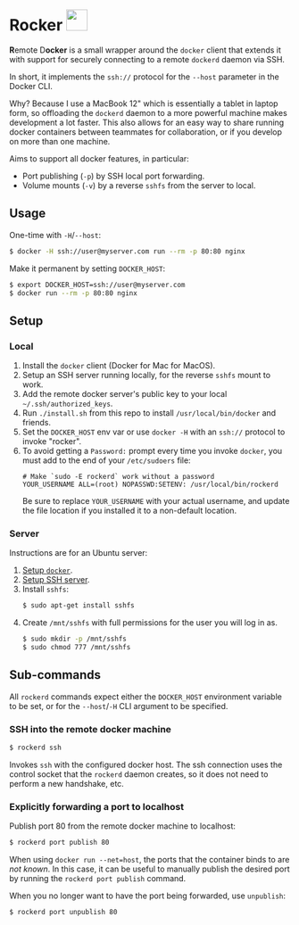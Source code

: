 # Rocker <img width="38" src="https://camo.githubusercontent.com/cd082848a3f8f00d426e36a8fe232a8d44b0e9c6/68747470733a2f2f656d6f6a692e736c61636b2d656467652e636f6d2f5430434151303054552f726f636b6f75742f326631653833663338623161643435392e676966" />

**R**emote D**ocker** is a small wrapper around the `docker` client that
extends it with support for securely connecting to a remote `dockerd` daemon
via SSH.

In short, it implements the `ssh://` protocol for the `--host` parameter in the
Docker CLI.

Why? Because I use a MacBook 12" which is essentially a tablet in laptop form,
so offloading the `dockerd` daemon to a more powerful machine makes development
a lot faster. This also allows for an easy way to share running docker
containers between teammates for collaboration, or if you develop on more than
one machine.

Aims to support all docker features, in particular:

 * Port publishing (`-p`) by SSH local port forwarding.
 * Volume mounts (`-v`) by a reverse `sshfs` from the server to local.


## Usage

One-time with `-H`/`--host`:

```bash
$ docker -H ssh://user@myserver.com run --rm -p 80:80 nginx
```

Make it permanent by setting `DOCKER_HOST`:

```bash
$ export DOCKER_HOST=ssh://user@myserver.com
$ docker run --rm -p 80:80 nginx
```


## Setup

### Local

 1. Install the `docker` client (Docker for Mac for MacOS).
 1. Setup an SSH server running locally, for the reverse `sshfs` mount to work.
 1. Add the remote docker server's public key to your local
    `~/.ssh/authorized_keys`.
 1. Run `./install.sh` from this repo to install `/usr/local/bin/docker` and
    friends.
 1. Set the `DOCKER_HOST` env var or use `docker -H` with an `ssh://` protocol to
    invoke "rocker".
 1. To avoid getting a `Password:` prompt every time you invoke `docker`, you
    must add to the end of your `/etc/sudoers` file:
    ```
    # Make `sudo -E rockerd` work without a password
    YOUR_USERNAME ALL=(root) NOPASSWD:SETENV: /usr/local/bin/rockerd
    ```
    Be sure to replace `YOUR_USERNAME` with your actual username, and update the
    file location if you installed it to a non-default location.

### Server

Instructions are for an Ubuntu server:

 1. [Setup `docker`](https://docs.docker.com/install/linux/docker-ce/ubuntu).
 1. [Setup SSH server](https://help.ubuntu.com/community/SSH/OpenSSH/Configuring).
 1. Install `sshfs`:
    ```bash
    $ sudo apt-get install sshfs
    ```
 1. Create `/mnt/sshfs` with full permissions for the user you will log in as.
    ```bash
    $ sudo mkdir -p /mnt/sshfs
    $ sudo chmod 777 /mnt/sshfs
    ```


## Sub-commands

All `rockerd` commands expect either the `DOCKER_HOST` environment variable to be
set, or for the `--host`/`-H` CLI argument to be specified.

### SSH into the remote docker machine

```bash
$ rockerd ssh
```

Invokes `ssh` with the configured docker host. The ssh connection uses the
control socket that the `rockerd` daemon creates, so it does not need to perform
a new handshake, etc.

### Explicitly forwarding a port to localhost

Publish port 80 from the remote docker machine to localhost:

```bash
$ rockerd port publish 80
```

When using `docker run --net=host`, the ports that the container binds to are
_not known_. In this case, it can be useful to manually publish the desired port
by running the `rockerd port publish` command.

When you no longer want to have the port being forwarded, use `unpublish`:

```bash
$ rockerd port unpublish 80
```
